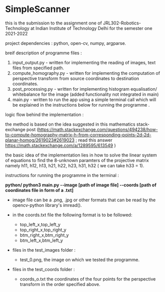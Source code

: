 # SimpleScanner
this is the submission to the assignment one of JRL302-Robotics-Technology at Indian Institute of Technology Delhi for the semester one 2021-2022

project dependencies : 
python, open-cv, numpy, argparse.

breif description of programme files :

1) input_output.py - written for implementing the reading of images, text files from specified path.
2) compute_homography.py - written for implementing the computation of perspective transform from source coordinates to destination coordinates.
3) post_processing.py - written for implementing histogram equalisation/ whitebalance for the image (added functionality not integrated in main)
4) main.py - written to run the app using a simple terminal call which will be explained in the instructions below for running the programme .


logic flow behind the implementation :

the method is based on the idea suggested in this mathematics stack-exchange post (https://math.stackexchange.com/questions/494238/how-to-compute-homography-matrix-h-from-corresponding-points-2d-2d-planar-homog/2619023#2619023 ; read this answer https://math.stackexchange.com/a/1289595/613549 ) 

the basic idea of the implementation lies in how to solve the linear system of equations to find the 8-unknown paramters of the projective matrix namely h11, h12, h13, h21, h22, h23, h31, h32 ( we can take h33 = 1). 


</b>instructions for running the programme in the terminal :</b>

<b>python/ python3 main.py --image [path of image file] --coords [path of coordinates file in form of a .txt]</b>

- image file can be a .png, .jpg or other formats that can be read by the opencv-python library's imread().
- in the coords.txt file the following format is to be followed: 
  - top_left_x,top_left_y
  - top_right_x,top_right_y
  - btm_right_x,btm_right_y
  - btm_left_x,btm_left_y

- files in the test_images folder : 
  - test_0.png, the image on which we tested the programme.
- files in the test_coords folder : 
  - coords_o.txt the coordinates of the four points for the perspective transform in the order specified above.
